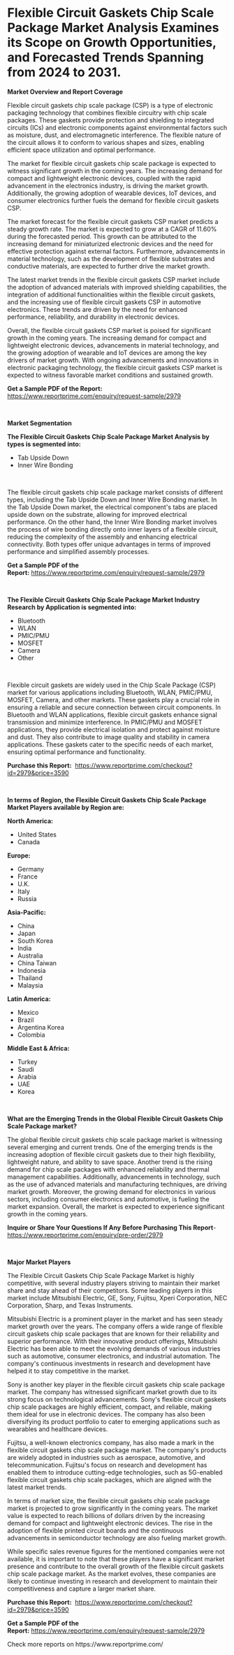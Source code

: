 <p><h1>Flexible Circuit Gaskets Chip Scale Package Market Analysis Examines its Scope on Growth Opportunities, and Forecasted Trends Spanning from 2024 to 2031.</h1></p><p><strong>Market Overview and Report Coverage</strong></p>
<p><p>Flexible circuit gaskets chip scale package (CSP) is a type of electronic packaging technology that combines flexible circuitry with chip scale packages. These gaskets provide protection and shielding to integrated circuits (ICs) and electronic components against environmental factors such as moisture, dust, and electromagnetic interference. The flexible nature of the circuit allows it to conform to various shapes and sizes, enabling efficient space utilization and optimal performance.</p><p>The market for flexible circuit gaskets chip scale package is expected to witness significant growth in the coming years. The increasing demand for compact and lightweight electronic devices, coupled with the rapid advancement in the electronics industry, is driving the market growth. Additionally, the growing adoption of wearable devices, IoT devices, and consumer electronics further fuels the demand for flexible circuit gaskets CSP.</p><p>The market forecast for the flexible circuit gaskets CSP market predicts a steady growth rate. The market is expected to grow at a CAGR of 11.60% during the forecasted period. This growth can be attributed to the increasing demand for miniaturized electronic devices and the need for effective protection against external factors. Furthermore, advancements in material technology, such as the development of flexible substrates and conductive materials, are expected to further drive the market growth.</p><p>The latest market trends in the flexible circuit gaskets CSP market include the adoption of advanced materials with improved shielding capabilities, the integration of additional functionalities within the flexible circuit gaskets, and the increasing use of flexible circuit gaskets CSP in automotive electronics. These trends are driven by the need for enhanced performance, reliability, and durability in electronic devices.</p><p>Overall, the flexible circuit gaskets CSP market is poised for significant growth in the coming years. The increasing demand for compact and lightweight electronic devices, advancements in material technology, and the growing adoption of wearable and IoT devices are among the key drivers of market growth. With ongoing advancements and innovations in electronic packaging technology, the flexible circuit gaskets CSP market is expected to witness favorable market conditions and sustained growth.</p></p>
<p><strong>Get a Sample PDF of the Report:</strong> <a href="https://www.reportprime.com/enquiry/request-sample/2979">https://www.reportprime.com/enquiry/request-sample/2979</a></p>
<p>&nbsp;</p>
<p><strong>Market Segmentation</strong></p>
<p><strong>The Flexible Circuit Gaskets Chip Scale Package Market Analysis by types is segmented into:</strong></p>
<p><ul><li>Tab Upside Down</li><li>Inner Wire Bonding</li></ul></p>
<p>&nbsp;</p>
<p><p>The flexible circuit gaskets chip scale package market consists of different types, including the Tab Upside Down and Inner Wire Bonding market. In the Tab Upside Down market, the electrical component's tabs are placed upside down on the substrate, allowing for improved electrical performance. On the other hand, the Inner Wire Bonding market involves the process of wire bonding directly onto inner layers of a flexible circuit, reducing the complexity of the assembly and enhancing electrical connectivity. Both types offer unique advantages in terms of improved performance and simplified assembly processes.</p></p>
<p><strong>Get a Sample PDF of the Report:</strong>&nbsp;<a href="https://www.reportprime.com/enquiry/request-sample/2979">https://www.reportprime.com/enquiry/request-sample/2979</a></p>
<p>&nbsp;</p>
<p><strong>The Flexible Circuit Gaskets Chip Scale Package Market Industry Research by Application is segmented into:</strong></p>
<p><ul><li>Bluetooth</li><li>WLAN</li><li>PMIC/PMU</li><li>MOSFET</li><li>Camera</li><li>Other</li></ul></p>
<p>&nbsp;</p>
<p><p>Flexible circuit gaskets are widely used in the Chip Scale Package (CSP) market for various applications including Bluetooth, WLAN, PMIC/PMU, MOSFET, Camera, and other markets. These gaskets play a crucial role in ensuring a reliable and secure connection between circuit components. In Bluetooth and WLAN applications, flexible circuit gaskets enhance signal transmission and minimize interference. In PMIC/PMU and MOSFET applications, they provide electrical isolation and protect against moisture and dust. They also contribute to image quality and stability in camera applications. These gaskets cater to the specific needs of each market, ensuring optimal performance and functionality.</p></p>
<p><strong>Purchase this Report:</strong>&nbsp; <a href="https://www.reportprime.com/checkout?id=2979&price=3590">https://www.reportprime.com/checkout?id=2979&price=3590</a></p>
<p>&nbsp;</p>
<p><strong>In terms of Region, the Flexible Circuit Gaskets Chip Scale Package Market Players available by Region are:</strong></p>
<p>
    <p> <strong> North America: </strong>
        <ul>
            <li>United States</li>
            <li>Canada</li>
        </ul>
        </p> 
    <p> <strong> Europe: </strong>
        <ul>
            <li>Germany</li>
            <li>France</li>
            <li>U.K.</li>
            <li>Italy</li>
            <li>Russia</li>
        </ul>
        </p> 
    <p> <strong> Asia-Pacific: </strong>
        <ul>
            <li>China</li>
            <li>Japan</li>
            <li>South Korea</li>
            <li>India</li>
            <li>Australia</li>
            <li>China Taiwan</li>
            <li>Indonesia</li>
            <li>Thailand</li>
            <li>Malaysia</li>
        </ul>
        </p> 
    <p> <strong> Latin America: </strong>
        <ul>
            <li>Mexico</li>
            <li>Brazil</li>
            <li>Argentina Korea</li>
            <li>Colombia</li>
        </ul>
        </p> 
    <p> <strong> Middle East & Africa: </strong>
        <ul>
            <li>Turkey</li>
            <li>Saudi</li>
            <li>Arabia</li>
            <li>UAE</li>
            <li>Korea</li>
        </ul>
    </p>
    </p>
<p>&nbsp;</p>
<p><strong>What are the Emerging Trends in the Global Flexible Circuit Gaskets Chip Scale Package market?</strong></p>
<p><p>The global flexible circuit gaskets chip scale package market is witnessing several emerging and current trends. One of the emerging trends is the increasing adoption of flexible circuit gaskets due to their high flexibility, lightweight nature, and ability to save space. Another trend is the rising demand for chip scale packages with enhanced reliability and thermal management capabilities. Additionally, advancements in technology, such as the use of advanced materials and manufacturing techniques, are driving market growth. Moreover, the growing demand for electronics in various sectors, including consumer electronics and automotive, is fueling the market expansion. Overall, the market is expected to experience significant growth in the coming years.</p></p>
<p><strong>Inquire or Share Your Questions If Any Before Purchasing This Report</strong>- <a href="https://www.reportprime.com/enquiry/pre-order/2979">https://www.reportprime.com/enquiry/pre-order/2979</a></p>
<p>&nbsp;</p>
<p><strong>Major Market Players</strong></p>
<p><p>The Flexible Circuit Gaskets Chip Scale Package Market is highly competitive, with several industry players striving to maintain their market share and stay ahead of their competitors. Some leading players in this market include Mitsubishi Electric, GE, Sony, Fujitsu, Xperi Corporation, NEC Corporation, Sharp, and Texas Instruments.</p><p>Mitsubishi Electric is a prominent player in the market and has seen steady market growth over the years. The company offers a wide range of flexible circuit gaskets chip scale packages that are known for their reliability and superior performance. With their innovative product offerings, Mitsubishi Electric has been able to meet the evolving demands of various industries such as automotive, consumer electronics, and industrial automation. The company's continuous investments in research and development have helped it to stay competitive in the market.</p><p>Sony is another key player in the flexible circuit gaskets chip scale package market. The company has witnessed significant market growth due to its strong focus on technological advancements. Sony's flexible circuit gaskets chip scale packages are highly efficient, compact, and reliable, making them ideal for use in electronic devices. The company has also been diversifying its product portfolio to cater to emerging applications such as wearables and healthcare devices.</p><p>Fujitsu, a well-known electronics company, has also made a mark in the flexible circuit gaskets chip scale package market. The company's products are widely adopted in industries such as aerospace, automotive, and telecommunication. Fujitsu's focus on research and development has enabled them to introduce cutting-edge technologies, such as 5G-enabled flexible circuit gaskets chip scale packages, which are aligned with the latest market trends.</p><p>In terms of market size, the flexible circuit gaskets chip scale package market is projected to grow significantly in the coming years. The market value is expected to reach billions of dollars driven by the increasing demand for compact and lightweight electronic devices. The rise in the adoption of flexible printed circuit boards and the continuous advancements in semiconductor technology are also fueling market growth.</p><p>While specific sales revenue figures for the mentioned companies were not available, it is important to note that these players have a significant market presence and contribute to the overall growth of the flexible circuit gaskets chip scale package market. As the market evolves, these companies are likely to continue investing in research and development to maintain their competitiveness and capture a larger market share.</p></p>
<p><strong>Purchase this Report:</strong>&nbsp;&nbsp;<a href="https://www.reportprime.com/checkout?id=2979&price=3590">https://www.reportprime.com/checkout?id=2979&price=3590</a></p>
<p></p>
<p><strong>Get a Sample PDF of the Report:</strong>&nbsp;<a href="https://www.reportprime.com/enquiry/request-sample/2979">https://www.reportprime.com/enquiry/request-sample/2979</a></p>
<p>Check more reports on https://www.reportprime.com/</p>